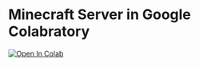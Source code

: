 # Minecraft Server in Google Colabratory

[![Open In Colab](https://colab.research.google.com/assets/colab-badge.svg)](https://colab.research.google.com/github/chonkey821/mc_colab/blob/main/Minecraft%20Server%20v4.1.ipynb)
